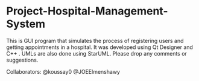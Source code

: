 # Project-Hospital-Management-System
This is GUI program that simulates the process of registering users and getting appointments in a hospital. It was developed using Qt Designer and C++ .
UMLs are also done using StarUML.
Please drop any comments or suggestions. 

Collaborators:
@koussay0
@JOEElmenshawy

